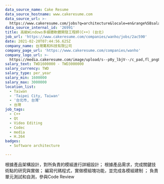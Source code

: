 ```yaml
---
data_source_name: Cake Resume
data_source_hostname: www.cakeresume.com
data_source_url: >-
  https://www.cakeresume.com/jobs?q=architecture&locale=en&range%5Bsalary_range%5D%5Bmin%5D=1000000&page=4
data_source_internal_id: '26991'
title: 高級Windows多媒體軟體開發工程師(C++) (台北)
job_url: 'https://www.cakeresume.com/companies/wanho/jobs/2ac590'
date: 2021-02-20T07:44:56.625Z
company_name: 台灣萬和科技有限公司
company_page_url: 'https://www.cakeresume.com/companies/wanho'
company_logo_url: >-
  https://media.cakeresume.com/image/upload/s--p0y_lbjV--/c_pad,fl_png8,h_200,w_200/v1668046946/u6yobipr6r7hgx1zfri0.png
salary_text: TWD1600000 - TWD3000000
salary_currency: TWD
salary_type: per_year
salary_min: 1600000
salary_max: 3000000
location_list:
  - Taiwan
  - 'Taipei City, Taiwan'
  - '台北市, 台灣'
  - 台灣
job_tags:
  - C++
  - Qt
  - Video Editing
  - Codec
  - media
  - H.264
badges:
  - Software architecture

---
```


根據產品架構設計，對所負責的模組進行詳細設計； 根據產品需求，完成關鍵技術點的研究與實做； 編寫代碼程式，實做模組塊功能，並完成各模組建制 ； 負責單元測試和自測，參與Code Review